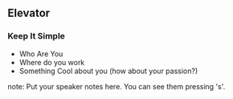 ##  Elevator
### Keep It Simple

* Who Are You
* Where do you work
* Something Cool about you (how about your passion?)

note:
    Put your speaker notes here.
    You can see them pressing 's'.
